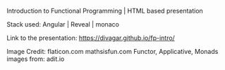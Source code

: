 Introduction to Functional Programming | HTML based presentation

Stack used: Angular | Reveal | monaco

Link to the presentation: https://divagar.github.io/fp-intro/



Image Credit:
flaticon.com
mathsisfun.com
Functor, Applicative, Monads images from: adit.io
